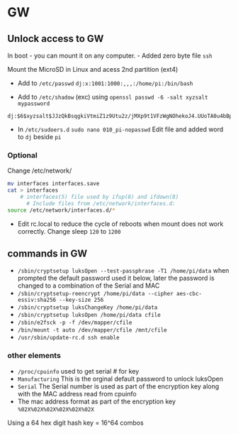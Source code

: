# GW
## Unlock access to GW
In boot - you can mount it on any computer.
	- Added zero byte file `ssh`

Mount the MicroSD in Linux and acess 2nd partition (ext4)


- Add to `/etc/passwd`
		`dj:x:1001:1000:,,,:/home/pi:/bin/bash`
	
- Add to `/etc/shadow` (exc) using 
			`openssl passwd -6 -salt xyzsalt  mypassword`

```
dj:$6$xyzsalt$JJzQkBsqgkiVtmiZ1z9Utu2z/jMXp9t1VFzWgNOhekoJ4.UUoTA0u4bBpuqx5XUdKZYnaP8XtlWXz0wfUTYsc:19504:0:99999:7:::
```
- In `/etc/sudoers.d`
		`sudo nano 010_pi-nopasswd`
Edit file and added word to `dj` beside `pi`
	

### Optional
Change /etc/network/
~~~bash
mv interfaces interfaces.save
cat > interfaces
    # interfaces(5) file used by ifup(8) and ifdown(8)
	  # Include files from /etc/network/interfaces.d:
source /etc/network/interfaces.d/*
~~~

- Edit rc.local to reduce the cycle of reboots when mount does not work correctly.
		Change sleep `120` to `1200`


## commands in GW
- `/sbin/cryptsetup luksOpen --test-passphrase -T1 /home/pi/data` when prompted the default password used it below, later the password is changed to a combination of the Serial and MAC
- `/sbin/cryptsetup-reencrypt /home/pi/data --cipher aes-cbc-essiv:sha256 --key-size 256`
- `/sbin/cryptsetup luksChangeKey /home/pi/data`
- `/sbin/cryptsetup luksOpen /home/pi/data cfile`
- `/sbin/e2fsck -p -f /dev/mapper/cfile`
- `/bin/mount -t auto /dev/mapper/cfile /mnt/cfile`
- `/usr/sbin/update-rc.d ssh enable`

### other elements
- `/proc/cpuinfo`	used to get serial # for key
- `Manufacturing`   This is the orginal default password to unlock luksOpen
- `Serial`            The Serial number is used as part of the encryption key along with the MAC address read from cpuinfo
- The mac address format as part of the encryption key `%02X%02X%02X%02X%02X%02X`


Using a 64 hex digit hash key = 16^64 combos
